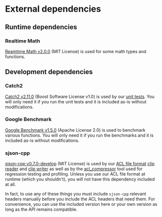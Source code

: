 # External dependencies

## Runtime dependencies

### Realtime Math

[Reamtime Math v2.0.0](https://github.com/nfrechette/rtm/releases/tag/v2.0.0) (MIT License) is used for some math types and functions.

## Development dependencies

### Catch2

[Catch2 v2.11.0](https://github.com/catchorg/Catch2/releases/tag/v2.11.0) (Boost Software License v1.0) is used by our [unit tests](../tests). You will only need it if you run the unit tests and it is included as-is without modifications.

### Google Benchmark

[Google Benchmark v1.5.0](https://github.com/google/benchmark/releases/tag/v1.5.0) (Apache License 2.0) is used to benchmark various functions. You will only need it if you run the benchmarks and it is included as-is without modifications.

### sjson-cpp

[sjson-cpp v0.7.0-develop](https://github.com/nfrechette/sjson-cpp/releases/tag/v0.7.0) (MIT License) is used by our [ACL file format](../docs/the_acl_file_format.md) [clip reader](../includes/acl/io/clip_reader.h) and [clip writer](../includes/acl/io/clip_writer.h) as well as by the [acl_compressor](../tools/acl_compressor) tool used for regression testing and profiling. Unless you use our ACL file format at runtime (which you shouldn't), you will not have this dependency included at all.

In fact, to use any of these things you must include `sjson-cpp` relevant headers manually before you include the ACL headers that need them. For convenience, you can use the included version here or your own version as long as the API remains compatible.
